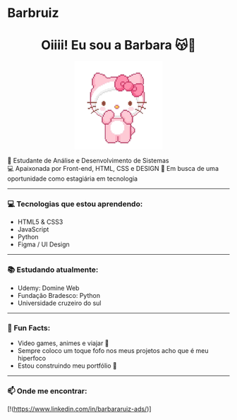 # Barbruiz
<h1 align="center">Oiiii! Eu sou a Barbara 😽🌸</h1>

<p align="center">
  <img src="https://github.com/Barbruiz/Barbruiz/blob/main/giphy.webp" width="200px" />
</p>

🌷 Estudante de Análise e Desenvolvimento de Sistemas  
💻 Apaixonada por Front-end, HTML, CSS e DESIGN
🚀 Em busca de uma oportunidade como estagiária em tecnologia

---

### 💻 Tecnologias que estou aprendendo:
- HTML5 & CSS3  
- JavaScript  
- Python  
- Figma / UI Design

---

### 📚 Estudando atualmente:
- Udemy: Domine Web
- Fundação Bradesco: Python
- Universidade cruzeiro do sul 
---

### 💖 Fun Facts:
- Video games, animes e viajar 🎀  
- Sempre coloco um toque fofo nos meus projetos acho que é meu hiperfoco
- Estou construindo meu portfólio 💫

---

### 📫 Onde me encontrar:
[!(https://www.linkedin.com/in/barbararuiz-ads/)]
